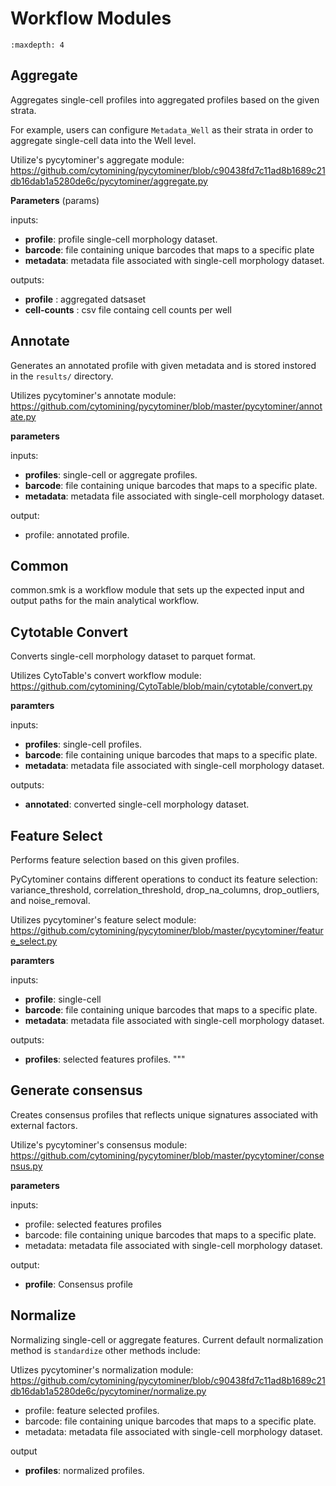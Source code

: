 # Workflow Modules

```{toctree}
:maxdepth: 4
```

## Aggregate

Aggregates single-cell profiles into aggregated profiles based on the given strata.

For example, users can configure `Metadata_Well` as their strata in order to
aggregate single-cell data into the Well level.

Utilize's pycytominer's aggregate module:
<https://github.com/cytomining/pycytominer/blob/c90438fd7c11ad8b1689c21db16dab1a5280de6c/pycytominer/aggregate.py>

**Parameters** (params)

inputs:

- **profile**: profile single-cell morphology dataset.
- **barcode**: file containing unique barcodes that maps to a specific plate
- **metadata**: metadata file associated with single-cell morphology dataset.

outputs:

- **profile** : aggregated datsaset
- **cell-counts** : csv file containg cell counts per well

## Annotate

Generates an annotated profile with given metadata and is stored instored
in the `results/` directory.

Utilizes pycytominer's annotate module:
<https://github.com/cytomining/pycytominer/blob/master/pycytominer/annotate.py>

**parameters**

inputs:

- **profiles**: single-cell or aggregate profiles.
- **barcode**: file containing unique barcodes that maps to a specific plate.
- **metadata**: metadata file associated with single-cell morphology dataset.

output:

- profile: annotated profile.

## Common

common.smk is a workflow module that sets up the expected input and output paths
for the main analytical workflow.

## Cytotable Convert

Converts single-cell morphology dataset to parquet format.

Utilizes CytoTable's convert workflow module:
<https://github.com/cytomining/CytoTable/blob/main/cytotable/convert.py>

**paramters**

inputs:

- **profiles**: single-cell profiles.
- **barcode**: file containing unique barcodes that maps to a specific plate.
- **metadata**: metadata file associated with single-cell morphology dataset.

outputs:

- **annotated**: converted single-cell morphology dataset.

## Feature Select

Performs feature selection based on this given profiles.

PyCytominer contains different operations to conduct its feature selection: variance_threshold, correlation_threshold, drop_na_columns, drop_outliers, and noise_removal.

Utilizes pycytominer's feature select module:
<https://github.com/cytomining/pycytominer/blob/master/pycytominer/feature_select.py>

**paramters**

inputs:

- **profile**: single-cell
- **barcode**: file containing unique barcodes that maps to a specific plate.
- **metadata**: metadata file associated with single-cell morphology dataset.

outputs:

- **profiles**: selected features profiles.
"""

## Generate consensus

Creates consensus profiles that reflects unique signatures associated with external factors.

Utilize's pycytominer's consensus module:
<https://github.com/cytomining/pycytominer/blob/master/pycytominer/consensus.py>

**parameters**

inputs:

- profile: selected features profiles
- barcode: file containing unique barcodes that maps to a specific plate.
- metadata: metadata file associated with single-cell morphology dataset.

output:

- **profile**: Consensus profile

## Normalize

Normalizing single-cell or aggregate features. Current default normalization
method is `standardize` other methods include:

Utlizes pycytominer's normalization module:
<https://github.com/cytomining/pycytominer/blob/c90438fd7c11ad8b1689c21db16dab1a5280de6c/pycytominer/normalize.py>

- profile: feature selected profiles.
- barcode: file containing unique barcodes that maps to a specific plate.
- metadata: metadata file associated with single-cell morphology dataset.

output

- **profiles**: normalized profiles.
